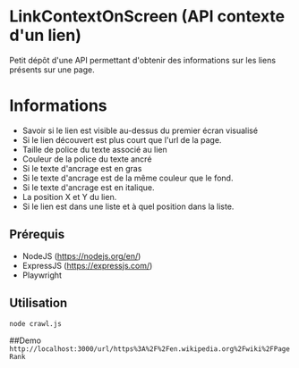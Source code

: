 # LinkContextOnScreen (API contexte d'un lien)

Petit dépôt d'une API permettant d'obtenir des informations sur les liens présents sur une page.

# Informations
- Savoir si le lien est visible au-dessus du premier écran visualisé
- Si le lien découvert est plus court que l'url de la page.
- Taille de police du texte associé au lien
- Couleur de la police du texte ancré
- Si le texte d'ancrage est en gras
- Si le texte d'ancrage est de la même couleur que le fond.
- Si le texte d'ancrage est en italique.
- La position X et Y du lien.
- Si le lien est dans une liste et à quel position dans la liste.

## Prérequis
- NodeJS (https://nodejs.org/en/)
- ExpressJS (https://expressjs.com/)
- Playwright

## Utilisation

```bash
node crawl.js
```

##Demo
``` http://localhost:3000/url/https%3A%2F%2Fen.wikipedia.org%2Fwiki%2FPageRank```

    
